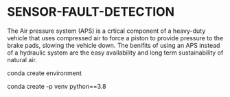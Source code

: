 # SENSOR-FAULT-DETECTION

The Air pressure system (APS) is a crtical component of a heavy-duty vehicle that uses compressed air to force a piston to provide pressure to the brake pads, slowing the vehicle down. The benifits of using an APS instead of a hydraulic system are the easy availability and long term sustainability of natural air.

conda create environment

conda create -p venv python==3.8